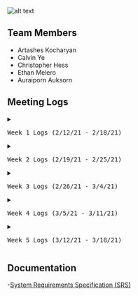 ![alt text](https://github.com/SoftwareChimp/SoftwareChimp.github.io/blob/main/Chimp%20big.jpg?raw=true)

## Team Members
- Artashes Kocharyan
- Calvin Ye
- Christopher Hess
- Ethan Melero
- Auraiporn Auksorn

## Meeting Logs
<details><summary><pre>Week 1 Logs (2/12/21 - 2/18/21)</pre></summary>

1. [2/13/21](https://github.com/SoftwareChimp/SoftwareChimp.github.io/blob/main/Meeting_Logs/Meeting_02-13-21?raw=true)
2. [2/14/21](https://github.com/SoftwareChimp/SoftwareChimp.github.io/blob/main/Meeting_Logs/Meeting_02-14-21.txt?raw=true)
3. [2/15/21](https://github.com/SoftwareChimp/SoftwareChimp.github.io/blob/main/Meeting_Logs/Meeting_02-15-21.txt?raw=true)
4. [2/16/21](https://github.com/SoftwareChimp/SoftwareChimp.github.io/blob/main/Meeting_Logs/Meeting_02-16-21.txt?raw=true)
5. [2/17/21](https://github.com/SoftwareChimp/SoftwareChimp.github.io/blob/main/Meeting_Logs/Meeting_02-17-21?raw=true)
6. [2/18/21](https://github.com/SoftwareChimp/SoftwareChimp.github.io/blob/main/Meeting_Logs/Meeting_02-18-21.txt?raw=true)
</details>

<details><summary><pre>Week 2 Logs (2/19/21 - 2/25/21)</pre></summary>

7. [2/19/21](https://github.com/SoftwareChimp/SoftwareChimp.github.io/blob/main/Meeting_Logs/Meeting_02-19-21.txt?raw=true)
8. [2/20/21](https://github.com/SoftwareChimp/SoftwareChimp.github.io/blob/main/Meeting_Logs/Meeting_02-20-21.txt?raw=true)
9. [2/21/21](https://github.com/SoftwareChimp/SoftwareChimp.github.io/blob/main/Meeting_Logs/Meeting_02-21-21.txt?raw=true)
10. [2/22/21](https://github.com/SoftwareChimp/SoftwareChimp.github.io/blob/main/Meeting_Logs/Meeting_02-22-21.txt?raw=true)
11. [2/23/21](https://github.com/SoftwareChimp/SoftwareChimp.github.io/blob/main/Meeting_Logs/Meeting_02-23-21.txt?raw=true)
12. [2/24/21](https://github.com/SoftwareChimp/SoftwareChimp.github.io/blob/main/Meeting_Logs/Meeting_02-24-21.txt?raw=true)
13. [2/25/21](https://github.com/SoftwareChimp/SoftwareChimp.github.io/blob/main/Meeting_Logs/Meeting_02-25-21.txt?raw=true)
</details>

<details><summary><pre>Week 3 Logs (2/26/21 - 3/4/21)</pre></summary>

14. [2/26/21](https://github.com/SoftwareChimp/SoftwareChimp.github.io/blob/main/Meeting_Logs/Meeting_02-26-21.txt?raw=true)
15. [2/27/21](https://github.com/SoftwareChimp/SoftwareChimp.github.io/blob/main/Meeting_Logs/Meeting_02-27-21.txt?raw=true)
16. [2/28/21](https://github.com/SoftwareChimp/SoftwareChimp.github.io/blob/main/Meeting_Logs/Meeting_02-28-21.txt?raw=true)
17. [3/01/21](https://github.com/SoftwareChimp/SoftwareChimp.github.io/blob/main/Meeting_Logs/Meeting_03-01-21.txt?raw=true)
18. [3/02/21](https://github.com/SoftwareChimp/SoftwareChimp.github.io/blob/main/Meeting_Logs/Meeting_03-02-21.txt?raw=true)
19. [3/03/21](https://github.com/SoftwareChimp/SoftwareChimp.github.io/blob/main/Meeting_Logs/Meeting_03-03-21.txt?raw=true)
20. [3/04/21](https://github.com/SoftwareChimp/SoftwareChimp.github.io/blob/main/Meeting_Logs/Meeting_03-04-21.txt?raw=true)
</details>

<details><summary><pre>Week 4 Logs (3/5/21 - 3/11/21)</pre></summary>

21. [3/05/21](https://github.com/SoftwareChimp/SoftwareChimp.github.io/blob/main/Meeting_Logs/Meeting_03-05-21.txt?raw=true)
22. [3/06/21](https://github.com/SoftwareChimp/SoftwareChimp.github.io/blob/main/Meeting_Logs/Meeting_03-06-21.txt?raw=true)
23. [3/07/21](https://github.com/SoftwareChimp/SoftwareChimp.github.io/blob/main/Meeting_Logs/Meeting_03-07-21.txt?raw=true)
24. [3/08/21](https://github.com/SoftwareChimp/SoftwareChimp.github.io/blob/main/Meeting_Logs/Meeting_03-08-21.txt?raw=true)
25. [3/09/21](https://github.com/SoftwareChimp/SoftwareChimp.github.io/blob/main/Meeting_Logs/Meeting_03-09-21.txt?raw=true)
26. [3/10/21](https://github.com/SoftwareChimp/SoftwareChimp.github.io/blob/main/Meeting_Logs/Meeting_03-10-21.txt?raw=true)
27. [3/11/21](https://github.com/SoftwareChimp/SoftwareChimp.github.io/blob/main/Meeting_Logs/Meeting_03-11-21.txt?raw=true)
</details>

<details><summary><pre>Week 5 Logs (3/12/21 - 3/18/21)</pre></summary>

28. [3/12/21](https://github.com/SoftwareChimp/SoftwareChimp.github.io/blob/main/Meeting_Logs/Meeting_03-12-21.txt?raw=true)
29. [3/13/21](https://github.com/SoftwareChimp/SoftwareChimp.github.io/blob/main/Meeting_Logs/Meeting_03-13-21.txt?raw=true)
30. [3/14/21](https://github.com/SoftwareChimp/SoftwareChimp.github.io/blob/main/Meeting_Logs/Meeting_03-14-21.txt?raw=true)
31. [3/15/21](https://github.com/SoftwareChimp/SoftwareChimp.github.io/blob/main/Meeting_Logs/Meeting_03-15-21.txt?raw=true)
32. [3/16/21](https://github.com/SoftwareChimp/SoftwareChimp.github.io/blob/main/Meeting_Logs/Meeting_03-16-21.txt?raw=true)
33. [3/17/21](https://github.com/SoftwareChimp/SoftwareChimp.github.io/blob/main/Meeting_Logs/Meeting_03-17-21.txt?raw=true)
34. [3/18/21](https://github.com/SoftwareChimp/SoftwareChimp.github.io/blob/main/Meeting_Logs/Meeting_03-18-21.txt?raw=true)
</details>


## Documentation
-[System Requirements Specification (SRS)](https://github.com/SoftwareChimp/SoftwareChimp.github.io/blob/main/Website_Docs/System%20Requirements%20Specification-converted.pdf?raw=true)

